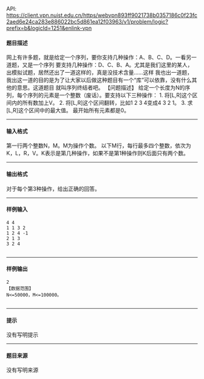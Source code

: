 API: https://client.vpn.nuist.edu.cn/https/webvpn893ff9021738b0357186c0f23fc2aed6e24ca283e886022bc5d861ea12f03963/v1/problem/logic?prefix=b&logicId=1251&enlink-vpn

#### 题目描述

网上有许多题，就是给定一个序列，要你支持几种操作：A、B、C、D。一看另一道题，又是一个序列 要支持几种操作：D、C、B、A。尤其是我们这里的某人，出模拟试题，居然还出了一道这样的，真是没技术含量……这样 我也出一道题，我出这一道的目的是为了让大家以后做这种题目有一个“库”可以依靠，没有什么其他的意思。这道题目 就叫序列终结者吧。 【问题描述】 给定一个长度为N的序列，每个序列的元素是一个整数（废话）。要支持以下三种操作： 1. 将\[L,R\]这个区间内的所有数加上V。 2. 将\[L,R\]这个区间翻转，比如1 2 3 4变成4 3 2 1。 3. 求\[L,R\]这个区间中的最大值。 最开始所有元素都是0。

---

#### 输入格式

第一行两个整数N，M。M为操作个数。 以下M行，每行最多四个整数，依次为K，L，R，V。K表示是第几种操作，如果不是第1种操作则K后面只有两个数。

---

#### 输出格式

对于每个第3种操作，给出正确的回答。

---

#### 样例输入
```
4 4
1 1 3 2
1 2 4 -1
2 1 3
3 2 4


```

---

#### 样例输出
```
2
【数据范围】
N<=50000，M<=100000。


```

---

#### 提示

没有写明提示

---

#### 题目来源

没有写明来源